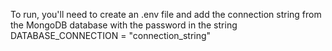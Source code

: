 To run, you'll need to create an .env file and add the connection string
from the MongoDB database with the password in the string
DATABASE_CONNECTION = "connection_string"
